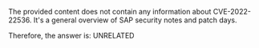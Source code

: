 The provided content does not contain any information about CVE-2022-22536. It's a general overview of SAP security notes and patch days.

Therefore, the answer is: UNRELATED